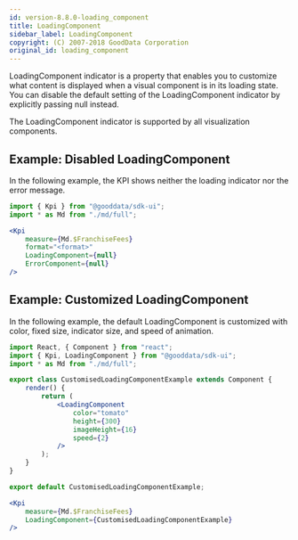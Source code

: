 ```yaml
---
id: version-8.8.0-loading_component
title: LoadingComponent
sidebar_label: LoadingComponent
copyright: (C) 2007-2018 GoodData Corporation
original_id: loading_component
---
```


LoadingComponent indicator is a property that enables you to customize what content is displayed when a visual component is in its loading state. You can disable the default setting of the LoadingComponent indicator by explicitly passing null instead.

The LoadingComponent indicator is supported by all visualization components.

## Example: Disabled LoadingComponent

In the following example, the KPI shows neither the loading indicator nor the error message.

```jsx
import { Kpi } from "@gooddata/sdk-ui";
import * as Md from "./md/full";

<Kpi
    measure={Md.$FranchiseFees}
    format="<format>"
    LoadingComponent={null}
    ErrorComponent={null}
/>
```

## Example: Customized LoadingComponent

In the following example, the default LoadingComponent is customized with color, fixed size, indicator size, and speed of animation.

```jsx
import React, { Component } from "react";
import { Kpi, LoadingComponent } from "@gooddata/sdk-ui";
import * as Md from "./md/full";

export class CustomisedLoadingComponentExample extends Component {
    render() {
        return (
            <LoadingComponent
                color="tomato"
                height={300}
                imageHeight={16}
                speed={2}
            />
        );
    }
}

export default CustomisedLoadingComponentExample;

<Kpi
    measure={Md.$FranchiseFees}
    LoadingComponent={CustomisedLoadingComponentExample}
/>
```
